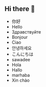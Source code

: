 ## Hi there 👋

- 你好
- Hello
- Здравствуйте
- Bonjour
- Ciao
- 안녕하세요
- こんにちは
- sawadee
- Hola
- Hallo
- marhaba
- Xin chào
